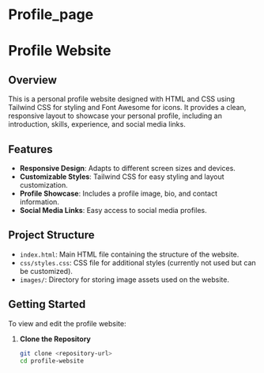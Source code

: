 # Profile_page
# Profile Website

## Overview

This is a personal profile website designed with HTML and CSS using Tailwind CSS for styling and Font Awesome for icons. It provides a clean, responsive layout to showcase your personal profile, including an introduction, skills, experience, and social media links.

## Features

- **Responsive Design**: Adapts to different screen sizes and devices.
- **Customizable Styles**: Tailwind CSS for easy styling and layout customization.
- **Profile Showcase**: Includes a profile image, bio, and contact information.
- **Social Media Links**: Easy access to social media profiles.

## Project Structure

- `index.html`: Main HTML file containing the structure of the website.
- `css/styles.css`: CSS file for additional styles (currently not used but can be customized).
- `images/`: Directory for storing image assets used on the website.

## Getting Started

To view and edit the profile website:

1. **Clone the Repository**

   ```bash
   git clone <repository-url>
   cd profile-website

